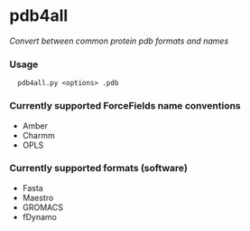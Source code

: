 # pdb4all
*Convert between common protein pdb formats and names*

### Usage
```
  pdb4all.py <options> .pdb
```

### Currently supported ForceFields name conventions
  * Amber
  * Charmm
  * OPLS

### Currently supported formats (software)
  * Fasta
  * Maestro
  * GROMACS
  * fDynamo
